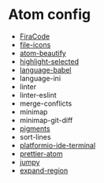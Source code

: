 # Atom config

* [FiraCode](https://github.com/tonsky/FiraCode)
* [file-icons](https://atom.io/packages/file-icons)
* [atom-beautify](https://atom.io/packages/atom-beautify)
* [highlight-selected](https://atom.io/packages/highlight-selected)
* [language-babel](https://atom.io/packages/language-babel)
* language-ini
* linter
* linter-eslint
* merge-conflicts
* minimap
* minimap-git-diff
* [pigments](https://atom.io/packages/pigments)
* sort-lines
* [platformio-ide-terminal](https://atom.io/packages/platformio-ide-terminal)
* [prettier-atom](https://atom.io/packages/prettier-atom)
* [jumpy](https://github.com/DavidLGoldberg/jumpy)
* [expand-region](https://github.com/aki77/atom-expand-region)
